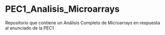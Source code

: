 # PEC1_Analisis_Microarrays
Repositorio que contiene un Análisis Completo de Microarrays en respuesta al enunciado de la PEC1
